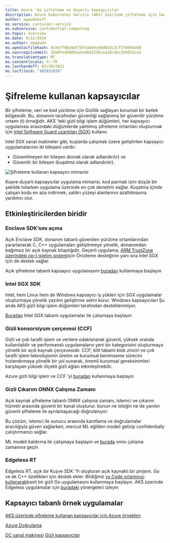 ```yaml
---
title: Azure 'da şifreleme ve duyarlı kapsayıcılar
description: Azure Kubernetes Service (AKS) üzerinde şifreleme için hazır uygulama kapsayıcıları desteği
author: agowdamsft
ms.service: container-service
ms.subservice: confidential-computing
ms.topic: overview
ms.date: 9/22/2020
ms.author: amgowda
ms.openlocfilehash: 0c9e7f98a9df7bfea6b0c6dd6d3c2cf1f6090ab0
ms.sourcegitcommit: 32e0fedb80b5a5ed0d2336cea18c3ec3b5015ca1
ms.translationtype: MT
ms.contentlocale: tr-TR
ms.lasthandoff: 03/30/2021
ms.locfileid: "105932650"
---
```

# <a name="enclave-aware-containers"></a>Şifreleme kullanan kapsayıcılar

Bir şifreleme, veri ve kod yürütme için Gizlilik sağlayan korumalı bir bellek bölgesidir. Bu, donanım tarafından güvenliği sağlanmış bir güvenilir yürütme ortamı (t) örneğidir. AKS 'teki gizli bilgi işlem düğümleri, her kapsayıcı uygulaması arasındaki düğümlerde yalıtılmış şifreleme ortamları oluşturmak için [Intel Software Guard uzantıları (SGX)](https://software.intel.com/sgx) kullanır.

Intel SGX sanal makineler gibi, kuşlarda çalışmak üzere geliştirilen kapsayıcı uygulamalarının iki bileşeni vardır:

- Güvenilmeyen bir bileşen (konak olarak adlandırılır) ve
- Güvenilir bir bileşen (kuşatma olarak adlandırılır).

![Şifreleme kullanan kapsayıcı mimarisi](./media/enclave-aware-containers/enclaveawarecontainer.png)

Kuşve duyarlı kapsayıcılar uygulama mimarisi, kod parmak izini düşük bir şekilde tutarken uygulama üzerinde en çok denetimi sağlar. Kuşatma içinde çalışan kodu en aza indirmek, saldırı yüzeyi alanlarının azaltılmasına yardımcı olur.   

## <a name="enablers"></a>Etkinleştiricilerden biridir

### <a name="open-enclave-sdk"></a>Enclave SDK’sını açma
Açık Enclave SDK, donanım tabanlı güvenilen yürütme ortamlarından yararlanarak C, C++ uygulamaları geliştirmeye yönelik, donanımdan bağımsız bir açık kaynak kitaplığıdır. Geçerli uygulama, [ARM TrustZone üzerindeki op-t işletim sistemi](https://optee.readthedocs.io/en/latest/general/about.html)için Önizleme desteğinin yanı sıra Intel SGX için de destek sağlar.

Açık şifreleme tabanlı kapsayıcı uygulamasını [buradan](https://github.com/openenclave/openenclave/tree/master/docs/GettingStartedDocs) kullanmaya başlayın

### <a name="intel-sgx-sdk"></a>Intel SGX SDK
Intel, hem Linux hem de Windows kapsayıcı iş yükleri için SGX uygulamalar oluşturmaya yönelik yazılım geliştirme setini korur. Windows kapsayıcıları Şu anda AKS gizli bilgi işlem düğümleri tarafından desteklenmiyor.

[Buradan](https://software.intel.com/content/www/us/en/develop/topics/software-guard-extensions/sdk.html) Intel SGX tabanlı uygulamalar ile çalışmaya başlayın

### <a name="confidential-consortium-framework-ccf"></a>Gizli konsorsiyum çerçevesi (CCF)
Gizli ve çok taraflı işlem ve verilere odaklanarak güvenli, yüksek oranda kullanılabilir ve performanslı uygulamaların yeni bir kategorisini oluşturmaya yönelik bir açık kaynak çerçevesidir. CCF, kilit tabanlı blok zinciri ve çok taraflı işlem teknolojisinin üretim ve kurumsal benimseme sürecini hızlandırmaya yönelik bir yol sunarak, önemli kurumsal gereksinimleri karşılayan yüksek ölçekli gizli ağları etkinleştirebilir.

Azure gizli bilgi işlem ve CCF 'yi [buradan](https://github.com/Microsoft/CCF) kullanmaya başlayın

### <a name="confidential-inferencing-onnx-runtime"></a>Gizli Çıkarım ONNX Çalışma Zamanı

Açık kaynak şifreleme tabanlı ONNX çalışma zamanı, istemci ve çıkarım hizmeti arasında güvenli bir kanal oluşturur. bunun ne isteğin ne de yanıtın güvenli şifreleme ile ayrılamayacağı doğrulanıyor. 

Bu çözüm, istemci ile sunucu arasında kanıtlama ve doğrulamalar aracılığıyla güven sağlarken, mevcut ML eğitilen modeli getirip confidentially çalıştırmanızı sağlar. 

ML modeli kaldırma ile çalışmaya başlayın ve [burada](https://aka.ms/confidentialinference) onnx çalışma zamanına geçin

### <a name="edgeless-rt"></a>Edgeless RT

Edgeless RT, açık bir Kuşve SDK 'Yı oluşturan açık kaynaklı bir projem. Go ve ek C++ özellikleri için destek ekler. Bildiğiniz [vs Code ortamınızı kullanarak](https://github.com/edgelesssys/edgelessrt)basit bir gizli Go uygulamasını kullanmaya başlayın. AKS üzerinde Edgeless uygulamalar için [buradaki](https://github.com/edgelesssys/edgelessrt/blob/master/docs/ERTAzureAKSDeployment.md) yönergeleri izleyin


## <a name="container-based-sample-implementations"></a>Kapsayıcı tabanlı örnek uygulamalar

[AKS üzerinde şifreleme kullanan kapsayıcılar için Azure örnekleri](https://github.com/Azure-Samples/confidential-computing/tree/main/containersamples)

<!-- LINKS - external -->
[Azure Doğrulama](../attestation/overview.md)


<!-- LINKS - internal -->
[DC sanal makinesi](./virtual-machine-solutions.md) 
 [Gizli kapsayıcılar](./confidential-containers.md)